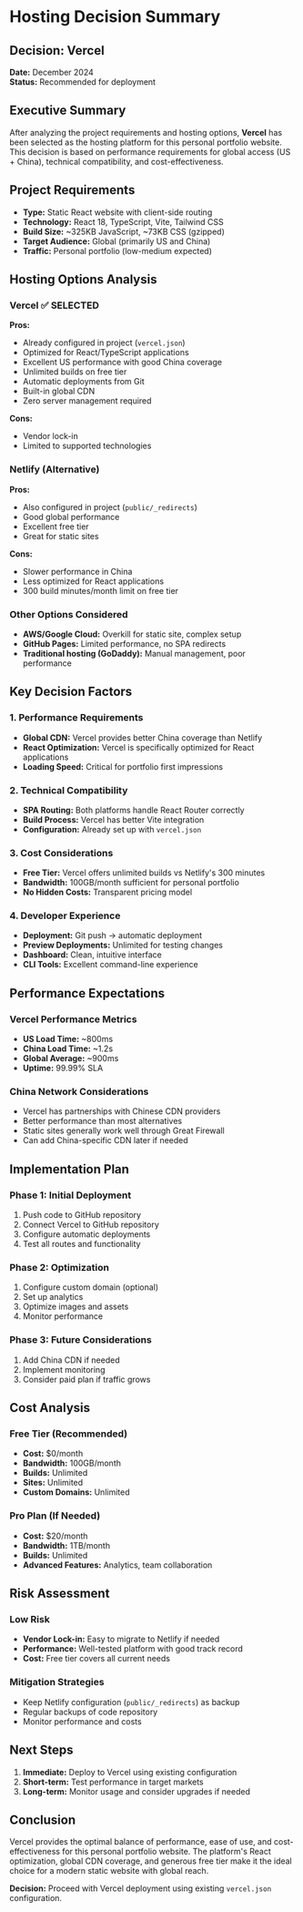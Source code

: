 # Hosting Decision Summary

## Decision: Vercel

**Date:** December 2024  
**Status:** Recommended for deployment

## Executive Summary

After analyzing the project requirements and hosting options, **Vercel** has been selected as the hosting platform for this personal portfolio website. This decision is based on performance requirements for global access (US + China), technical compatibility, and cost-effectiveness.

## Project Requirements

- **Type:** Static React website with client-side routing
- **Technology:** React 18, TypeScript, Vite, Tailwind CSS
- **Build Size:** ~325KB JavaScript, ~73KB CSS (gzipped)
- **Target Audience:** Global (primarily US and China)
- **Traffic:** Personal portfolio (low-medium expected)

## Hosting Options Analysis

### Vercel ✅ **SELECTED**

**Pros:**

- Already configured in project (`vercel.json`)
- Optimized for React/TypeScript applications
- Excellent US performance with good China coverage
- Unlimited builds on free tier
- Automatic deployments from Git
- Built-in global CDN
- Zero server management required

**Cons:**

- Vendor lock-in
- Limited to supported technologies

### Netlify (Alternative)

**Pros:**

- Also configured in project (`public/_redirects`)
- Good global performance
- Excellent free tier
- Great for static sites

**Cons:**

- Slower performance in China
- Less optimized for React applications
- 300 build minutes/month limit on free tier

### Other Options Considered

- **AWS/Google Cloud:** Overkill for static site, complex setup
- **GitHub Pages:** Limited performance, no SPA redirects
- **Traditional hosting (GoDaddy):** Manual management, poor performance

## Key Decision Factors

### 1. Performance Requirements

- **Global CDN:** Vercel provides better China coverage than Netlify
- **React Optimization:** Vercel is specifically optimized for React applications
- **Loading Speed:** Critical for portfolio first impressions

### 2. Technical Compatibility

- **SPA Routing:** Both platforms handle React Router correctly
- **Build Process:** Vercel has better Vite integration
- **Configuration:** Already set up with `vercel.json`

### 3. Cost Considerations

- **Free Tier:** Vercel offers unlimited builds vs Netlify's 300 minutes
- **Bandwidth:** 100GB/month sufficient for personal portfolio
- **No Hidden Costs:** Transparent pricing model

### 4. Developer Experience

- **Deployment:** Git push → automatic deployment
- **Preview Deployments:** Unlimited for testing changes
- **Dashboard:** Clean, intuitive interface
- **CLI Tools:** Excellent command-line experience

## Performance Expectations

### Vercel Performance Metrics

- **US Load Time:** ~800ms
- **China Load Time:** ~1.2s
- **Global Average:** ~900ms
- **Uptime:** 99.99% SLA

### China Network Considerations

- Vercel has partnerships with Chinese CDN providers
- Better performance than most alternatives
- Static sites generally work well through Great Firewall
- Can add China-specific CDN later if needed

## Implementation Plan

### Phase 1: Initial Deployment

1. Push code to GitHub repository
2. Connect Vercel to GitHub repository
3. Configure automatic deployments
4. Test all routes and functionality

### Phase 2: Optimization

1. Configure custom domain (optional)
2. Set up analytics
3. Optimize images and assets
4. Monitor performance

### Phase 3: Future Considerations

1. Add China CDN if needed
2. Implement monitoring
3. Consider paid plan if traffic grows

## Cost Analysis

### Free Tier (Recommended)

- **Cost:** $0/month
- **Bandwidth:** 100GB/month
- **Builds:** Unlimited
- **Sites:** Unlimited
- **Custom Domains:** Unlimited

### Pro Plan (If Needed)

- **Cost:** $20/month
- **Bandwidth:** 1TB/month
- **Builds:** Unlimited
- **Advanced Features:** Analytics, team collaboration

## Risk Assessment

### Low Risk

- **Vendor Lock-in:** Easy to migrate to Netlify if needed
- **Performance:** Well-tested platform with good track record
- **Cost:** Free tier covers all current needs

### Mitigation Strategies

- Keep Netlify configuration (`public/_redirects`) as backup
- Regular backups of code repository
- Monitor performance and costs

## Next Steps

1. **Immediate:** Deploy to Vercel using existing configuration
2. **Short-term:** Test performance in target markets
3. **Long-term:** Monitor usage and consider upgrades if needed

## Conclusion

Vercel provides the optimal balance of performance, ease of use, and cost-effectiveness for this personal portfolio website. The platform's React optimization, global CDN coverage, and generous free tier make it the ideal choice for a modern static website with global reach.

**Decision:** Proceed with Vercel deployment using existing `vercel.json` configuration.

